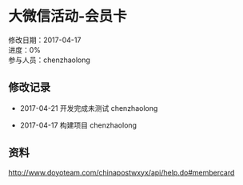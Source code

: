 # 大微信活动-会员卡
修改日期：2017-04-17  
进度：0%  
参与人员：chenzhaolong 

## 修改记录 
- 2017-04-21
开发完成未测试 chenzhaolong

- 2017-04-17
构建项目 chenzhaolong

## 资料
http://www.doyoteam.com/chinapostwxyx/api/help.do#membercard
